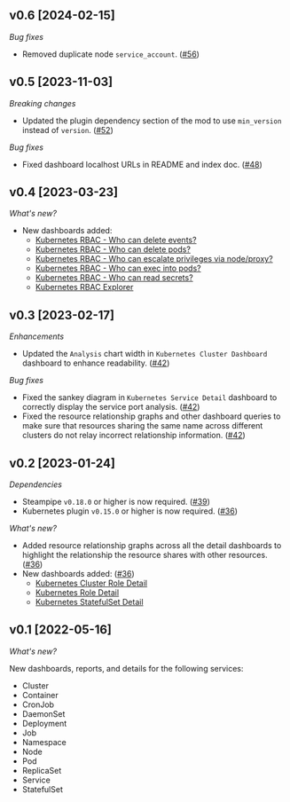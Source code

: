 ## v0.6 [2024-02-15]

_Bug fixes_

- Removed duplicate node `service_account`. ([#56](https://github.com/turbot/steampipe-mod-kubernetes-insights/pull/56))

## v0.5 [2023-11-03]

_Breaking changes_

- Updated the plugin dependency section of the mod to use `min_version` instead of `version`. ([#52](https://github.com/turbot/steampipe-mod-kubernetes-insights/pull/52))

_Bug fixes_

- Fixed dashboard localhost URLs in README and index doc. ([#48](https://github.com/turbot/steampipe-mod-kubernetes-insights/pull/48))

## v0.4 [2023-03-23]

_What's new?_

- New dashboards added:
  - [Kubernetes RBAC - Who can delete events?](https://hub.steampipe.io/mods/turbot/kubernetes_insights/dashboards/dashboard.rbac_event_delete_report)
  - [Kubernetes RBAC - Who can delete pods?](https://hub.steampipe.io/mods/turbot/kubernetes_insights/dashboards/dashboard.rbac_pod_delete_report)
  - [Kubernetes RBAC - Who can escalate privileges via node/proxy?](https://hub.steampipe.io/mods/turbot/kubernetes_insights/dashboards/dashboard.rbac_nodes_proxy_escalate_report)
  - [Kubernetes RBAC - Who can exec into pods?](https://hub.steampipe.io/mods/turbot/kubernetes_insights/dashboards/dashboard.rbac_pod_exec_report)
  - [Kubernetes RBAC - Who can read secrets?](https://hub.steampipe.io/mods/turbot/kubernetes_insights/dashboards/dashboard.rbac_secret_read_report)
  - [Kubernetes RBAC Explorer](https://hub.steampipe.io/mods/turbot/kubernetes_insights/dashboards/dashboard.rbac_explorer)

## v0.3 [2023-02-17]

_Enhancements_

- Updated the `Analysis` chart width in `Kubernetes Cluster Dashboard` dashboard to enhance readability. ([#42](https://github.com/turbot/steampipe-mod-kubernetes-insights/pull/42))

_Bug fixes_

- Fixed the sankey diagram in `Kubernetes Service Detail` dashboard to correctly display the service port analysis. ([#42](https://github.com/turbot/steampipe-mod-kubernetes-insights/pull/42))
- Fixed the resource relationship graphs and other dashboard queries to make sure that resources sharing the same name across different clusters do not relay incorrect relationship information. ([#42](https://github.com/turbot/steampipe-mod-kubernetes-insights/pull/42))

## v0.2 [2023-01-24]

_Dependencies_

- Steampipe `v0.18.0` or higher is now required. ([#39](https://github.com/turbot/steampipe-mod-kubernetes-insights/pull/39))
- Kubernetes plugin `v0.15.0` or higher is now required. ([#36](https://github.com/turbot/steampipe-mod-kubernetes-insights/pull/36))

_What's new?_

- Added resource relationship graphs across all the detail dashboards to highlight the relationship the resource shares with other resources. ([#36](https://github.com/turbot/steampipe-mod-kubernetes-insights/pull/36))
- New dashboards added: ([#36](https://github.com/turbot/steampipe-mod-kubernetes-insights/pull/36))
  - [Kubernetes Cluster Role Detail](https://hub.steampipe.io/mods/turbot/kubernetes_insights/dashboards/dashboard.cluster_role_detail)
  - [Kubernetes Role Detail](https://hub.steampipe.io/mods/turbot/kubernetes_insights/dashboards/dashboard.role_detail)
  - [Kubernetes StatefulSet Detail](https://hub.steampipe.io/mods/turbot/kubernetes_insights/dashboards/dashboard.statefulset_detail)

## v0.1 [2022-05-16]

_What's new?_

New dashboards, reports, and details for the following services:
- Cluster
- Container
- CronJob
- DaemonSet
- Deployment
- Job
- Namespace
- Node
- Pod
- ReplicaSet
- Service
- StatefulSet

